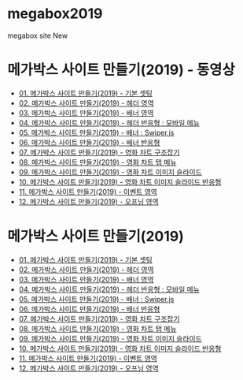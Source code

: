 # megabox2019
megabox site New


<h1>메가박스 사이트 만들기(2019) - 동영상</h1>
<ul>
  <li><a href="https://wtss.tistory.com/280">01. 메가박스 사이트 만들기(2019) - 기본 셋팅</a></li>
  <li><a href="https://wtss.tistory.com/281">02. 메가박스 사이트 만들기(2019) - 헤더 영역</a></li>
  <li><a href="https://wtss.tistory.com/282">03. 메가박스 사이트 만들기(2019) - 배너 영역</a></li>
  <li><a href="https://wtss.tistory.com/283">04. 메가박스 사이트 만들기(2019) - 헤더 반응형 : 모바일 메뉴</a></li>
  <li><a href="https://wtss.tistory.com/284">05. 메가박스 사이트 만들기(2019) - 배너 : Swiper.js</a></li>
  <li><a href="https://wtss.tistory.com/285">06. 메가박스 사이트 만들기(2019) - 배너 반응형</a></li>
  <li><a href="https://wtss.tistory.com/286">07. 메가박스 사이트 만들기(2019) - 영화 차트 구조잡기</a></li>
  <li><a href="https://wtss.tistory.com/287">08. 메가박스 사이트 만들기(2019) - 영화 차트 탭 메뉴</a></li>
  <li><a href="https://wtss.tistory.com/288">09. 메가박스 사이트 만들기(2019) - 영화 차트 이미지 슬라이드</a></li>
  <li><a href="https://wtss.tistory.com/289">10. 메가박스 사이트 만들기(2019) - 영화 차트 이미지 슬라이드 반응형</a></li>
  <li><a href="https://wtss.tistory.com/290">11. 메가박스 사이트 만들기(2019) - 이벤트 영역</a></li>
  <li><a href="https://wtss.tistory.com/291">12. 메가박스 사이트 만들기(2019) - 오프닝 영역</a></li>
</ul>





<h1>메가박스 사이트 만들기(2019)</h1>
<ul>
  <li><a href="https://webstoryboy.github.io/megabox2019/mega280_01.html">01. 메가박스 사이트 만들기(2019) - 기본 셋팅</a></li>
  <li><a href="https://webstoryboy.github.io/megabox2019/mega281_02.html">02. 메가박스 사이트 만들기(2019) - 헤더 영역</a></li>
  <li><a href="https://webstoryboy.github.io/megabox2019/mega282_03.html">03. 메가박스 사이트 만들기(2019) - 배너 영역</a></li>
  <li><a href="https://webstoryboy.github.io/megabox2019/mega283_04.html">04. 메가박스 사이트 만들기(2019) - 헤더 반응형 : 모바일 메뉴</a></li>
  <li><a href="https://webstoryboy.github.io/megabox2019/mega284_05.html">05. 메가박스 사이트 만들기(2019) - 배너 : Swiper.js</a></li>
  <li><a href="https://webstoryboy.github.io/megabox2019/mega285_06.html">06. 메가박스 사이트 만들기(2019) - 배너 반응형</a></li>
  <li><a href="https://webstoryboy.github.io/megabox2019/mega286_07.html">07. 메가박스 사이트 만들기(2019) - 영화 차트 구조잡기</a></li>
  <li><a href="https://webstoryboy.github.io/megabox2019/mega287_08.html">08. 메가박스 사이트 만들기(2019) - 영화 차트 탭 메뉴</a></li>
  <li><a href="https://webstoryboy.github.io/megabox2019/mega288_09.html">09. 메가박스 사이트 만들기(2019) - 영화 차트 이미지 슬라이드</a>
  <li><a href="https://webstoryboy.github.io/megabox2019/mega289_10.html">10. 메가박스 사이트 만들기(2019) - 영화 차트 이미지 슬라이드 반응형</a></li>
  <li><a href="https://webstoryboy.github.io/megabox2019/mega290_11.html">11. 메가박스 사이트 만들기(2019) - 이벤트 영역</a></li>
  <li><a href="https://webstoryboy.github.io/megabox2019/mega291_12.html">12. 메가박스 사이트 만들기(2019) - 오프닝 영역</a></li>
</ul>

